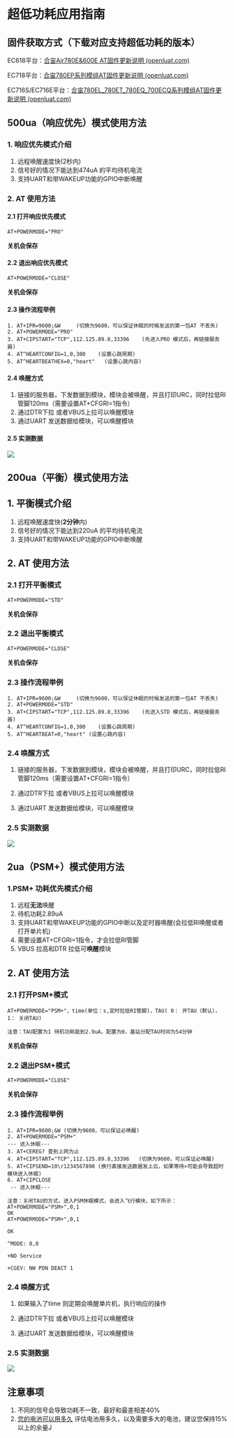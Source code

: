 # 超低功耗应用指南

## 固件获取方式（下载对应支持超低功耗的版本）

EC618平台：[合宙Air780E&600E AT固件更新说明 (openluat.com)](https://doc.openluat.com/article/4922)

EC718平台：[合宙780EP系列模组AT固件更新说明 (openluat.com)](https://doc.openluat.com/article/5055)

EC716S/EC716E平台：[合宙780EL_780ET_780EQ_700ECQ系列模组AT固件更新说明 (openluat.com)](https://doc.openluat.com/article/5045)



## 500ua（响应优先）模式使用方法

### 1. 响应优先模式介绍
1. 远程唤醒速度快(2秒内)
2. 信号好的情况下能达到474uA 的平均待机电流
3. 支持UART和带WAKEUP功能的GPIO中断唤醒
### 2. AT 使用方法
#### 2.1 打开响应优先模式

```
AT+POWERMODE="PRO"
```

**关机会保存**

#### 2.2 退出响应优先模式

```
AT+POWERMODE="CLOSE"
```

**关机会保存**

#### 2.3 操作流程举例


```
1. AT+IPR=9600;&W     (切换为9600，可以保证休眠的时候发送的第一包AT 不丢失)
2. AT+POWERMODE="PRO"
3. AT+CIPSTART="TCP",112.125.89.8,33396    (先进入PRO 模式后，再链接服务器)
4. AT^HEARTCONFIG=1,0,300    (设置心跳周期) 
5. AT^HEARTBEATHEX=0,"heart"   (设置心跳内容) 
```

#### 2.4 唤醒方式

1. 链接的服务器，下发数据到模块，模块会被唤醒，并且打印URC，同时拉低RI管脚120ms（需要设置AT+CFGRI=1指令）
2. 通过DTR下拉 或者VBUS上拉可以唤醒模块
3. 通过UART 发送数据给模块，可以唤醒模块

#### 2.5 实测数据

![](image/500uA.png)

## 200ua（平衡）模式使用方法

## 1. 平衡模式介绍
1. 远程唤醒速度快(**2分钟**内)
2. 信号好的情况下能达到220uA 的平均待机电流
3. 支持UART和带WAKEUP功能的GPIO中断唤醒 
## 2. AT 使用方法
### 2.1 打开平衡模式

```
AT+POWERMODE="STD"
```

**关机会保存**
### 2.2 退出平衡模式

```
AT+POWERMODE="CLOSE"
```

**关机会保存**
### 2.3 操作流程举例


```
1. AT+IPR=9600;&W     (切换为9600，可以保证休眠的时候发送的第一包AT 不丢失)
2. AT+POWERMODE="STD"
3. AT+CIPSTART="TCP",112.125.89.8,33396    (先进入STD 模式后，再链接服务器)
4. AT^HEARTCONFIG=1,0,300    (设置心跳周期) 
5. AT^HEARTBEAT=0,"heart" (设置心跳内容) 
```

### 2.4 唤醒方式

1. 链接的服务器，下发数据到模块，模块会被唤醒，并且打印URC，同时拉低RI管脚120ms（需要设置AT+CFGRI=1指令）

2. 通过DTR下拉 或者VBUS上拉可以唤醒模块

3. 通过UART 发送数据给模块，可以唤醒模块


### 2.5 实测数据

![](image/200uA.png)

## 2ua（PSM+）模式使用方法

### 1.PSM+ 功耗优先模式介绍

1. 远程**无法**唤醒
2. 待机功耗2.89uA
3. 支持UART和带WAKEUP功能的GPIO中断以及定时器唤醒(会拉低RI唤醒或者打开单片机) 
4. 需要设置AT+CFGRI=1指令，才会拉低RI管脚
5. VBUS 拉高和DTR 拉低可**唤醒**模块

## 2. AT 使用方法
### 2.1 打开PSM+模式

```
AT+POWERMODE="PSM+"，time(单位：s,定时拉低RI管脚)，TAU( 0： 开TAU（默认）， 1： 关闭TAU)

注意：TAU配置为1 待机功耗能到2.9uA，配置为0，基站分配TAU时间为54分钟
```

**关机会保存**
### 2.2 退出PSM+模式

```
AT+POWERMODE="CLOSE"
```

**关机会保存**
### 2.3 操作流程举例

```
1. AT+IPR=9600;&W (切换为9600，可以保证必唤醒)
2. AT+POWERMODE="PSM+"
--- 进入休眠---
3. AT+CEREG? 查到上网为止 
4. AT+CIPSTART="TCP",112.125.89.8,33396   (切换为9600，可以保证必唤醒)
5. AT+CIPSEND=10\r1234567890 (换行直接发送数据发上云，如果等待>可能会导致超时模块进入休眠)
6. AT+CIPCLOSE
 -- 进入休眠---
```

```
注意：关闭TAU的方式，进入PSM休眠模式，会进入飞行模块，如下所示：
AT+POWERMODE="PSM+",0,1
OK
AT+POWERMODE="PSM+",0,1

OK

^MODE: 0,0

+NO Service

+CGEV: NW PDN DEACT 1
```

### 2.4 唤醒方式

1. 如果输入了time 则定期会唤醒单片机，执行响应的操作

2. 通过DTR下拉 或者VBUS上拉可以唤醒模块

3. 通过UART 发送数据给模块，可以唤醒模块


### 2.5 实测数据

![](image/2uA.png)

## 注意事项

1. 不同的信号会导致功耗不一致，最好和最差相差40%
2. [您的电池可以用多久](https://wiki.luatos.com/_static/tools/psmplus/index.html "您的电池可以用多久") 评估电池用多久，以及需要多大的电池，建议您保持15% 以上的余量J
